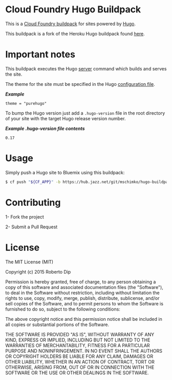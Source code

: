 Cloud Foundry Hugo Buildpack
===

This is a [Cloud Foundry buildpack](http://docs.cloudfoundry.org/buildpacks/)
for sites powered by [Hugo](https://github.com/spf13/hugo).

This buildpack is a fork of the Heroku Hugo buildpack found [here](https://github.com/roperzh/heroku-buildpack-hugo).

Important notes
===
This buildpack executes the Hugo [server](https://gohugo.io/commands/hugo_server/)
command which builds and serves the site.

The theme for the site must be specified in the Hugo [configuration file](https://gohugo.io/overview/configuration/).

***Example***

```text
theme = "purehugo"
```

To bump the Hugo version just add a `.hugo-version` file in the root directory
of your site with the target Hugo release version number.

***Example .hugo-version file contents***

```text
0.17
```

Usage
===

Simply push a Hugo site to Bluemix using this buildpack:

```bash
$ cf push "${CF_APP}" -b https://hub.jazz.net/git/mschimko/hugo-buildpack
```

Contributing
===

1- Fork the project

2- Submit a Pull Request

License
===

The MIT License (MIT)

Copyright (c) 2015 Roberto Dip

Permission is hereby granted, free of charge, to any person obtaining a copy of
this software and associated documentation files (the "Software"), to deal in
the Software without restriction, including without limitation the rights to
use, copy, modify, merge, publish, distribute, sublicense, and/or sell copies of
the Software, and to permit persons to whom the Software is furnished to do so,
subject to the following conditions:

The above copyright notice and this permission notice shall be included in all
copies or substantial portions of the Software.

THE SOFTWARE IS PROVIDED "AS IS", WITHOUT WARRANTY OF ANY KIND, EXPRESS OR
IMPLIED, INCLUDING BUT NOT LIMITED TO THE WARRANTIES OF MERCHANTABILITY, FITNESS
FOR A PARTICULAR PURPOSE AND NONINFRINGEMENT. IN NO EVENT SHALL THE AUTHORS OR
COPYRIGHT HOLDERS BE LIABLE FOR ANY CLAIM, DAMAGES OR OTHER LIABILITY, WHETHER
IN AN ACTION OF CONTRACT, TORT OR OTHERWISE, ARISING FROM, OUT OF OR IN
CONNECTION WITH THE SOFTWARE OR THE USE OR OTHER DEALINGS IN THE SOFTWARE.
